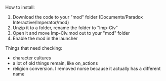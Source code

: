How to install:

1. Download the code to your "mod" folder (Documents/Paradox Interactive/Imperator/mod)
2. Unzip it to a folder, rename the folder to "Imp-Civ"
3. Open it and move Imp-Civ.mod out to your "mod" folder
4. Enable the mod in the launcher


Things that need checking:
- character cultures
- a lot of old things remain, like on_actions
- religion conversion. I removed norse because it actually has a different name
